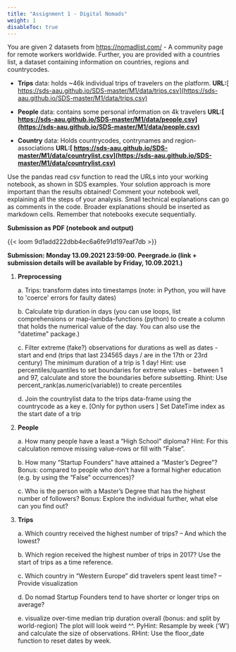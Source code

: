 ```yaml
---
title: "Assignment 1 - Digital Nomads"
weight: 1
disableToc: true
---
```



You are given 2 datasets from https://nomadlist.com/ - A community page for remote workers worldwide. Further, you are provided with a countries list, a dataset containing information on countries, regions and countrycodes. 


- **Trips** data: holds ~46k individual trips of travelers on the platform.  **URL:**[ https://sds-aau.github.io/SDS-master/M1/data/trips.csv](https://sds-aau.github.io/SDS-master/M1/data/trips.csv)


- **People** data:  contains some personal information on 4k travelers  **URL:[ https://sds-aau.github.io/SDS-master/M1/data/people.csv](https://sds-aau.github.io/SDS-master/M1/data/people.csv)**

- **Country** data: Holds countrycodes, contrynames and region-associations  **URL:[ https://sds-aau.github.io/SDS-master/M1/data/countrylist.csv](https://sds-aau.github.io/SDS-master/M1/data/countrylist.csv)**   


Use the pandas read csv function to read the URLs into your working notebook, as shown in SDS examples. 
Your solution approach is more important than the results obtained! Comment your notebook well, explaining all the steps of your analysis. Small technical explanations can go as comments in the code. Broader explanations should be inserted as markdown cells. Remember that notebooks execute sequentially. 


**Submission as PDF (notebook and output)** 

{{< loom 9d1add222dbb4ec6a6fe91d197eaf7db >}}

**Submission: Monday 13.09.2021 23:59:00. Peergrade.io (link + submission details will be available by Friday, 10.09.2021.)**


1. 	**Preprocessing**

    a.  Trips: transform dates into timestamps (note: in Python, you will have to 'coerce' errors for faulty dates)

    b. Calculate trip duration in days (you can use loops, list comprehensions or map-lambda-functions (python) to create a column that holds the numerical value of the day. You can also use the "datetime" package.) 

    c.  Filter extreme (fake?) observations for durations as well as dates - start and end (trips that last 234565 days / are in the 17th or 23rd century)  The minimum duration of a trip is 1 day! Hint: use percentiles/quantiles to set boundaries for extreme values - between 1 and 97, calculate and store the boundaries before subsetting. Rhint: Use percent_rank(as.numeric(variable)) to create percentiles  


    d. Join the countrylist data to the trips data-frame using the countrycode as a key e. [Only for python users  ] Set DateTime index as the start date of a trip                                            	 


2. 	**People**

    a.  How many people have a least a “High School” diploma? Hint: For this calculation remove missing value-rows or fill with “False”.


    b. How many “Startup Founders” have attained a “Master’s Degree”? Bonus: compared to people who don’t have a formal higher education (e.g. by using the “False” occurrences)?


    c.  Who is the person with a Master’s Degree that has the highest number of followers? Bonus: Explore the individual further, what else can you find out?


3. 	**Trips**

    a.  Which country received the highest number of trips? – And which the lowest? 

    b. Which region received the highest number of trips in 2017? Use the start of trips as a time reference. 

    c.  Which country in “Western Europe” did travelers spent least time? – Provide visualization

    d. Do nomad Startup Founders tend to have shorter or longer trips on average? 

    e. visualize over-time median trip duration overall (bonus: and split by world-region)  The plot will look weird ^^. PyHint: Resample by week (‘W’) and calculate the size of observations. RHint: Use the floor_date function to reset dates by week. 


     

 
